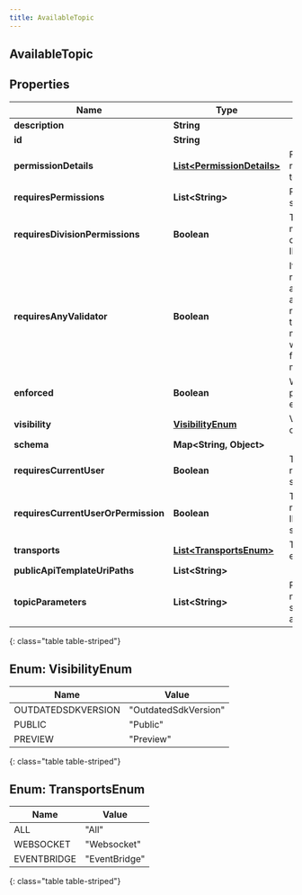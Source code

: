 ```yaml
---
title: AvailableTopic
---
```


## AvailableTopic

## Properties

| Name                                | Type                                                                           | Description                                                                                                                                                                                                                                               | Notes      |
| ----------------------------------- | ------------------------------------------------------------------------------ | --------------------------------------------------------------------------------------------------------------------------------------------------------------------------------------------------------------------------------------------------------- | ---------- |
| **description**                     | <!----><!---->**String**<!---->                                                |                                                                                                                                                                                                                                                           | [optional] |
| **id**                              | <!----><!---->**String**<!---->                                                |                                                                                                                                                                                                                                                           | [optional] |
| **permissionDetails**               | <!----><!---->[**List&lt;PermissionDetails&gt;**](PermissionDetails.md)<!----> | Full detailed permissions required to subscribe to the topic                                                                                                                                                                                              | [optional] |
| **requiresPermissions**             | <!----><!---->**List&lt;String&gt;**<!---->                                    | Permissions required to subscribe to the topic                                                                                                                                                                                                            | [optional] |
| **requiresDivisionPermissions**     | <!----><!---->**Boolean**<!---->                                               | True if the subscribing user must belong to the same division as the topic object ID                                                                                                                                                                      | [optional] |
| **requiresAnyValidator**            | <!----><!---->**Boolean**<!---->                                               | If multiple permissions are required for this topic, such as both requiresCurrentUser and requiresDivisionPermissions, then true here indicates that meeting any one condition will satisfy the requirements; false indicates all conditions must be met. | [optional] |
| **enforced**                        | <!----><!---->**Boolean**<!---->                                               | Whether or not the permissions on this topic are enforced                                                                                                                                                                                                 | [optional] |
| **visibility**                      | [**VisibilityEnum**](#VisibilityEnum)<!---->                                   | Visibility of this topic (Public or Preview)                                                                                                                                                                                                              | [optional] |
| **schema**                          | <!----><!---->**Map&lt;String, Object&gt;**<!---->                             |                                                                                                                                                                                                                                                           | [optional] |
| **requiresCurrentUser**             | <!----><!---->**Boolean**<!---->                                               | True if the topic user ID is required to match the subscribing user ID                                                                                                                                                                                    | [optional] |
| **requiresCurrentUserOrPermission** | <!----><!---->**Boolean**<!---->                                               | True if permissions are only required when the topic user ID does not match the subscribing user ID                                                                                                                                                       | [optional] |
| **transports**                      | <!---->[**List&lt;TransportsEnum&gt;**](#TransportsEnum)<!---->                | Transports that support events for the topic                                                                                                                                                                                                              | [optional] |
| **publicApiTemplateUriPaths**       | <!----><!---->**List&lt;String&gt;**<!---->                                    |                                                                                                                                                                                                                                                           | [optional] |
| **topicParameters**                 | <!----><!---->**List&lt;String&gt;**<!---->                                    | Parameters in the topic name that can be substituted, in the order they appear in the topic name                                                                                                                                                          | [optional] |

{: class="table table-striped"}

<a name="VisibilityEnum"></a>

## Enum: VisibilityEnum

| Name               | Value                          |
| ------------------ | ------------------------------ |
| OUTDATEDSDKVERSION | &quot;OutdatedSdkVersion&quot; |
| PUBLIC             | &quot;Public&quot;             |
| PREVIEW            | &quot;Preview&quot;            |

{: class="table table-striped"}

<a name="TransportsEnum"></a>

## Enum: TransportsEnum

| Name        | Value                   |
| ----------- | ----------------------- |
| ALL         | &quot;All&quot;         |
| WEBSOCKET   | &quot;Websocket&quot;   |
| EVENTBRIDGE | &quot;EventBridge&quot; |

{: class="table table-striped"}
